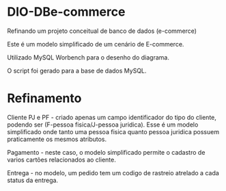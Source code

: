 # DIO-DBe-commerce
Refinando um projeto conceitual de banco de dados (e-commerce)

Este é um modelo simplificado de um cenário de E-commerce.

Utilizado MySQL Worbench para o desenho do diagrama.

O script foi gerado para a base de dados MySQL.

# Refinamento
Cliente PJ e PF - criado apenas um campo identificador do tipo do cliente, podendo ser (F-pessoa fisica/J-pessoa juridica). Esse é um modelo simplificado onde tanto uma pessoa fisica quanto pessoa juridica possuem praticamente os mesmos atributos.

Pagamento - neste caso, o modelo simplificado permite o cadastro de varios cartões relacionados ao cliente.

Entrega - no modelo, um pedido tem um codigo de rastreio atrelado a cada status da entrega.
